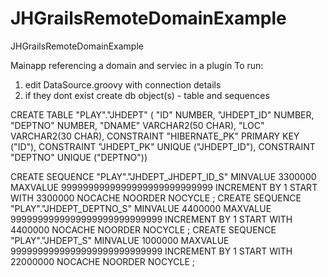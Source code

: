 # JHGrailsRemoteDomainExample
JHGrailsRemoteDomainExample

Mainapp referencing a domain and serviec in a plugin
To run:
1. edit DataSource.groovy with connection details
2. if they dont exist create db object(s) - table and sequences

CREATE TABLE "PLAY"."JHDEPT"
  (
    "ID" NUMBER,
    "JHDEPT_ID" NUMBER, 
    "DEPTNO" NUMBER,
    "DNAME"  VARCHAR2(50 CHAR),
    "LOC"    VARCHAR2(30 CHAR),
    CONSTRAINT "HIBERNATE_PK" PRIMARY KEY ("ID"),
    CONSTRAINT "JHDEPT_PK" UNIQUE ("JHDEPT_ID"),
    CONSTRAINT "DEPTNO" UNIQUE ("DEPTNO"))

CREATE SEQUENCE  "PLAY"."JHDEPT_JHDEPT_ID_S" MINVALUE 3300000 MAXVALUE 9999999999999999999999999999 INCREMENT BY 1 START WITH 3300000 NOCACHE  NOORDER  NOCYCLE ;
CREATE SEQUENCE  "PLAY"."JHDEPT_DEPTNO_S" MINVALUE 4400000 MAXVALUE 9999999999999999999999999999 INCREMENT BY 1 START WITH 4400000 NOCACHE  NOORDER  NOCYCLE ;
CREATE SEQUENCE  "PLAY"."JHDEPT_S"  MINVALUE 1000000 MAXVALUE 9999999999999999999999999999 INCREMENT BY 1 START WITH 22000000 NOCACHE  NOORDER  NOCYCLE ;
